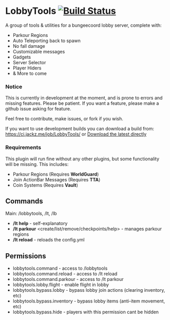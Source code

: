 # LobbyTools [![Build Status](https://ci.jackz.me/job/LobbyTools/badge/icon)](https://ci.jackz.me/job/LobbyTools/)
A group of tools & utilities for a bungeecoord lobby server, complete with: 
* Parkour Regions
* Auto Teleporting back to spawn
* No fall damage
* Customizable messages
* Gadgets
* Server Selector
* Player Hiders
* & More to come

### Notice
This is currently in development at the moment, and is prone to errors and missing features. 
Please be patient. If you want a feature, please make a github issue asking for feature.

Feel free to contribute, make issues, or fork if you wish.

If you want to use development builds you can download a build from: 
https://ci.jackz.me/job/LobbyTools/ or [Download the latest directly](https://ci.jackz.me/job/LobbyTools/lastSuccessfulBuild/artifact/target/LobbyTools-1.0-SNAPSHOT.jar)

### Requirements

This plugin will run fine without any other plugins, but some functionality will be missing. This includes:

* Parkour Regions (Requires **WorldGuard**)
* Join ActionBar Messages (Requires **TTA**)
* Coin Systems (Requires **Vault**)

## Commands

Main: /lobbytools, /lt, /lb
* **/lt help** - self-explanatory
* **/lt parkour** <create/list/remove/checkpoints/help> - manages parkour regions
* **/lt reload** - reloads the config.yml

## Permissions

* lobbytools.command - access to /lobbytools
* lobbytools.command.reload - access to /lt reload
* lobbytools.command.parkour - access to /lt parkour
* lobbytools.lobby.flight - enable flight in lobby
* lobbytools.bypass.lobby - bypass lobby join actions (clearing inventory, etc)
* lobbytools.bypass.inventory - bypass lobby items (anti-item movement, etc)
* lobbytools.bypass.hide - players with this permission cant be hidden



